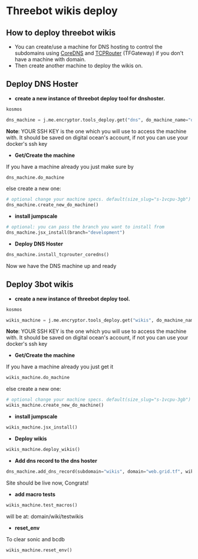 # Threebot wikis deploy

## How to deploy threebot wikis

- You can create/use a machine for DNS hosting to control the subdomains using [CoreDNS](https://github.com/coredns/coredns) and [TCPRouter](https://github.com/xmonader/tcprouter) (TFGateway) if you don't have a machine with domain.
- Then create another machine to deploy the wikis on.

## Deploy DNS Hoster

- **create a new instance of threebot deploy tool for dnshoster.**

```python
kosmos
```

```python
dns_machine = j.me.encryptor.tools_deploy.get("dns", do_machine_name="dogateway", do_token="YOUR DIGITAL OCEAN TOKEN", do_project_name="codescalers", ssh_key="YOUR SSH KEY")
```

**Note**: YOUR SSH KEY is the one which you will use to access the machine with. It should be saved on digital ocean's account, if not you can use your docker's ssh key

- **Get/Create the machine**

If you have a machine already you just make sure by

```python
dns_machine.do_machine
```

else create a new one:

```python
# optional change your machine specs. default(size_slug="s-1vcpu-3gb")
dns_machine.create_new_do_machine()
```

- **install jumpscale**

```python
# optional: you can pass the branch you want to install from
dns_machine.jsx_install(branch="development")
```

- **Deploy DNS Hoster**

```python
dns_machine.install_tcprouter_coredns()
```

Now we have the DNS machine up and ready

## Deploy 3bot wikis

- **create a new instance of threebot deploy tool.**

```python
kosmos
```

```python
wikis_machine = j.me.encryptor.tools_deploy.get("wikis", do_machine_name="wikis", do_token="YOUR DIGITAL OCEAN TOKEN", ssh_key="YOUR SSH KEY")
```

**Note**: YOUR SSH KEY is the one which you will use to access the machine with. It should be saved on digital ocean's account, if not you can use your docker's ssh key

- **Get/Create the machine**

If you have a machine already you just get it

```python
wikis_machine.do_machine
```

else create a new one:

```python
# optional change your machine specs. default(size_slug="s-1vcpu-3gb")
wikis_machine.create_new_do_machine()
```

- **install jumpscale**

```python
wikis_machine.jsx_install()
```

- **Deploy wikis**

```python
wikis_machine.deploy_wikis()
```

- **Add dns record to the dns hoster**

```python
dns_machine.add_dns_record(subdomain="wikis", domain="web.grid.tf", wikis_machine_ip="WIKIS MACHINE IP", wikis_machine_port="443"):
```

Site should be live now, Congrats!

- **add macro tests**

```python
wikis_machine.test_macros()
```

will be at: domain/wiki/testwikis

- **reset_env**

To clear sonic and bcdb

```python
wikis_machine.reset_env()
```
